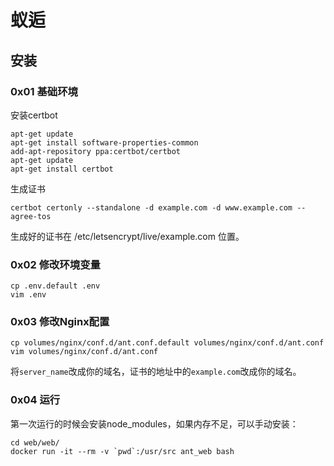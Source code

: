 # 蚁逅

## 安装

### 0x01 基础环境

安装certbot

```
apt-get update
apt-get install software-properties-common
add-apt-repository ppa:certbot/certbot
apt-get update
apt-get install certbot 
```

生成证书

```
certbot certonly --standalone -d example.com -d www.example.com --agree-tos
```

生成好的证书在 /etc/letsencrypt/live/example.com 位置。

### 0x02 修改环境变量

```
cp .env.default .env
vim .env
```

### 0x03 修改Nginx配置

```
cp volumes/nginx/conf.d/ant.conf.default volumes/nginx/conf.d/ant.conf
vim volumes/nginx/conf.d/ant.conf
```

将`server_name`改成你的域名，证书的地址中的`example.com`改成你的域名。

### 0x04 运行

第一次运行的时候会安装node_modules，如果内存不足，可以手动安装：

```
cd web/web/
docker run -it --rm -v `pwd`:/usr/src ant_web bash
```